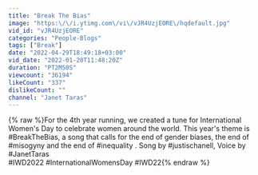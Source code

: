 ```yaml
---
title: "Break The Bias"
image: "https:\/\/i.ytimg.com\/vi\/vJR4UzjEORE\/hqdefault.jpg"
vid_id: "vJR4UzjEORE"
categories: "People-Blogs"
tags: ["Break"]
date: "2022-04-29T18:49:18+03:00"
vid_date: "2022-01-20T11:48:20Z"
duration: "PT2M50S"
viewcount: "36194"
likeCount: "337"
dislikeCount: ""
channel: "Janet Taras"
---
```

{% raw %}For the 4th year running, we created a tune for International Women's Day to celebrate women around the world.  This year's theme is #BreakTheBias, a song that calls for the end of gender biases, the end of #misogyny and the end of #inequality .  Song by #justischanell, Voice by #JanetTaras<br />#IWD2022 #InternationalWomensDay #IWD22{% endraw %}
